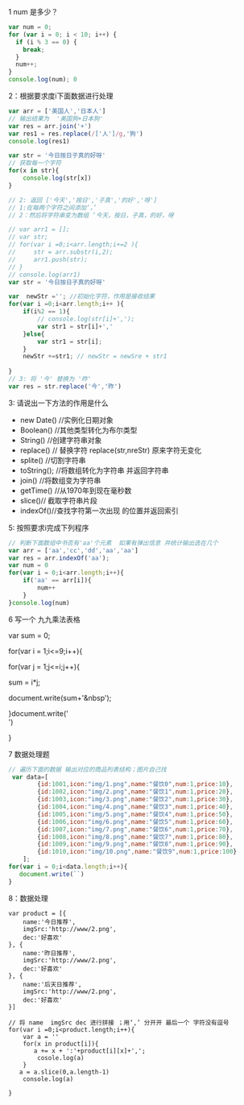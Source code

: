 1 num 是多少？ 

```js
var num = 0;
for (var i = 0; i < 10; i++) {
  if (i % 3 == 0) {
    break;
  }
  num++;
}
console.log(num); 0
```

2：根据要求度i下面数据进行处理
~~~js
var arr = ['美国人','日本人']
// 输出结果为  '美国狗+日本狗'
var res = arr.join('+')
var res1 = res.replace(/['人']/g,'狗')
console.log(res1)

var str = '今日按日子真的好呀'
// 获取每一个字符
for(x in str){
    console.log(str[x])
}

// 2: 返回 ['今天','按日','子真','的好','呀']
// 1:在每两个字符之间添加‘，’
// 2：然后将字符串变为数组 ‘今天，按日，子真，的好，呀

// var arr1 = [];
// var str;
// for(var i =0;i<arr.length;i+=2 ){
//     str = arr.substr(i,2);
//     arr1.push(str);
// }
// console.log(arr1)
var str = '今日按日子真的好呀'

var  newStr =''; //初始化字符，作用是接收结果
for(var i =0;i<arr.length;i++ ){
    if(i%2 == 1){
        // console.log(str[i]+',');
        var str1 = str[i]+','
    }else{
        var str1 = str[i];
    }
    newStr +=str1; // newStr = newSre + str1
 
}
// 3: 将 '今' 替换为 '昨'
var res = str.replace('今','昨')
~~~

3: 请说出一下方法的作用是什么

  - new Date()  //实例化日期对象
  - Boolean()  //其他类型转化为布尔类型
  - String()  //创建字符串对象 
  - replace() // 替换字符 replace(str,nreStr) 原来字符无变化
  - splite() //切割字符串
  - toString(); //将数组转化为字符串 并返回字符串
  - join() //将数组变为字符串
  - getTime() //从1970年到现在毫秒数 
  - slice()// 截取字符串片段
  - indexOf()//查找字符第一次出现 的位置并返回索引

5: 按照要求i完成下列程序
~~~js
// 判断下面数组中书否有'aa'个元素  如果有弹出信息 并统计输出选在几个
var arr = ['aa','cc','dd','aa','aa']
var res = arr.indexOf('aa');
var num = 0
for(var i = 0;i<arr.length;i++){
    if('aa' == arr[i]){
        num++
    }
}console.log(num)
~~~

6 写一个 九九乘法表格

 var sum = 0;



 for(var i = 1;i<=9;i++){



 for(var j = 1;j<=i;j++){



  sum = i*j;



  document.write(sum+'&nbsp');



 }document.write('<br>')



 }


7 数据处理题
~~~js
// 遍历下面的数据 输出对应的商品列表结构；图片自己找
 var data=[
        {id:1001,icon:"img/1.png",name:"餐饮0",num:1,price:10},
        {id:1002,icon:"img/2.png",name:"餐饮1",num:1,price:20},
        {id:1003,icon:"img/3.png",name:"餐饮2",num:1,price:30},
        {id:1004,icon:"img/4.png",name:"餐饮3",num:1,price:40},
        {id:1005,icon:"img/5.png",name:"餐饮4",num:1,price:50},
        {id:1006,icon:"img/6.png",name:"餐饮5",num:1,price:60},
        {id:1007,icon:"img/7.png",name:"餐饮6",num:1,price:70},
        {id:1008,icon:"img/8.png",name:"餐饮7",num:1,price:80},
        {id:1009,icon:"img/9.png",name:"餐饮8",num:1,price:90},
        {id:1010,icon:"img/10.png",name:"餐饮9",num:1,price:100}
    ];
for(var i = 0;i<data.length;i++){
   document.write(``)
}

~~~

8：数据处理
~~~JS
var product = [{
    name:'今日推荐',
    imgSrc:'http://www/2.png',
    dec:'好喜欢'
}, {
    name:'昨日推荐',
    imgSrc:'http://www/2.png',
    dec:'好喜欢'
}, {
    name:'后天日推荐',
    imgSrc:'http://www/2.png',
    dec:'好喜欢'
}]

// 将 name  imgSrc dec 进行拼接 ；用‘,’ 分开开 最后一个 字符没有逗号
for(var i =0;i<product.length;i++){
	var a = ''
    for(x in product[i]){
       a += x + ':'+product[i][x]+',';
        cosole.log(a)
    }
   a = a.slice(0,a.length-1)
    console.log(a)
    
}

~~~
